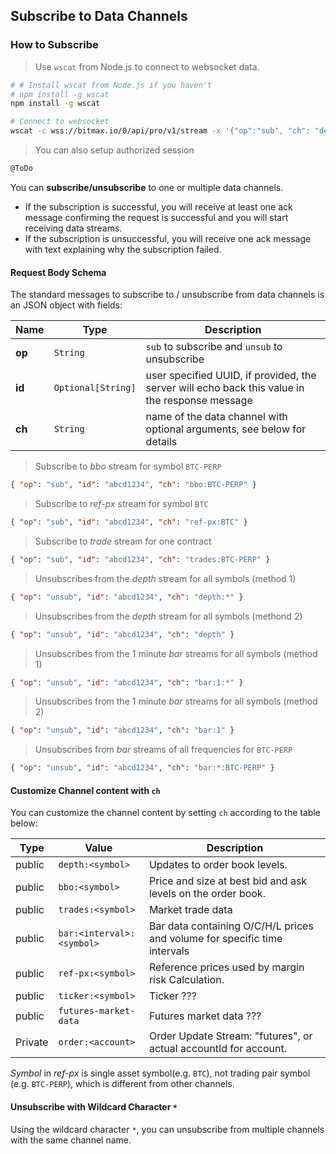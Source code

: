 ## Subscribe to Data Channels


### How to Subscribe

> Use `wscat` from Node.js to connect to websocket data.

```bash
# # Install wscat from Node.js if you haven't
# npm install -g wscat  
npm install -g wscat

# Connect to websocket
wscat -c wss://bitmax.io/0/api/pro/v1/stream -x '{"op":"sub", "ch": "depth:BTC-PERP"}'
```

> You can also setup authorized session

```bash
@ToDo
```

You can **subscribe/unsubscribe** to one or multiple data channels.

* If the subscription is successful, you will receive at least one ack message confirming the request is successful and you will start receiving data streams. 
* If the subscription is unsuccessful, you will receive one ack message with text explaining why the subscription failed. 

#### Request Body Schema 

The standard messages to subscribe to / unsubscribe from data channels is an JSON object with fields:

 Name  | Type               | Description                                                                                    
-------| ------------------ | ---------------------------------------------------------------------------------------------- 
**op** | `String`           | `sub` to subscribe and `unsub` to unsubscribe
**id** | `Optional[String]` | user specified UUID, if provided, the server will echo back this value in the response message 
**ch** | `String`           | name of the data channel with optional arguments, see below for details                        


> Subscribe to *bbo* stream for symbol `BTC-PERP`

```json
{ "op": "sub", "id": "abcd1234", "ch": "bbo:BTC-PERP" }
```

> Subscribe to *ref-px* stream for symbol `BTC`

```json
{ "op": "sub", "id": "abcd1234", "ch": "ref-px:BTC" }
```

> Subscribe to *trade* stream for one contract

```json
{ "op": "sub", "id": "abcd1234", "ch": "trades:BTC-PERP" }
```

> Unsubscribes from the *depth* stream for all symbols (method 1)

```json
{ "op": "unsub", "id": "abcd1234", "ch": "depth:*" }
```

> Unsubscribes from the *depth* stream for all symbols (methond 2)

```json
{ "op": "unsub", "id": "abcd1234", "ch": "depth" }
```

> Unsubscribes from the 1 minute *bar* streams for all symbols (method 1)

```json
{ "op": "unsub", "id": "abcd1234", "ch": "bar:1:*" }
```

> Unsubscribes from the 1 minute *bar* streams for all symbols (method 2)

```json
{ "op": "unsub", "id": "abcd1234", "ch": "bar:1" }
```

> Unsubscribes from *bar* streams of all frequencies for `BTC-PERP`

```json
{ "op": "unsub", "id": "abcd1234", "ch": "bar:*:BTC-PERP" }
```


#### Customize Channel content with `ch`

You can customize the channel content by setting `ch` according to the table below:

 Type    | Value                        | Description                                      
-------- | ---------------------------- | ------------------------------------------------ 
 public  | `depth:<symbol>`             | Updates to order book levels. 
 public  | `bbo:<symbol>`               | Price and size at best bid and ask levels on the order book.
 public  | `trades:<symbol>`            | Market trade data 
 public  | `bar:<interval>:<symbol>`    | Bar data containing O/C/H/L prices and volume for specific time intervals
 public  | `ref-px:<symbol>`            | Reference prices used by margin risk Calculation. 
 public  | `ticker:<symbol>`            | Ticker ???
 public  | `futures-market-data`        | Futures market data ???
 Private | `order:<account>`            | Order Update Stream: "futures", or actual accountId for account.

*Symbol* in *ref-px* is single asset symbol(e.g. `BTC`), not trading pair symbol (e.g. `BTC-PERP`), which is different from other channels.


#### Unsubscribe with Wildcard Character `*`

Using the wildcard character `*`, you can unsubscribe from multiple channels with the same channel name.

